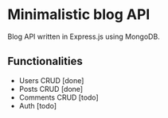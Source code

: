 # Minimalistic blog API

Blog API written in Express.js using MongoDB.

## Functionalities

- Users CRUD [done]
- Posts CRUD [done]
- Comments CRUD [todo]
- Auth [todo]